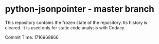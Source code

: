 # python-jsonpointer - master branch

This repository contains the frozen state of the repository.
Its history is cleared. It is used only for static code
analysis with Codacy.

Commit Time: 1716968866